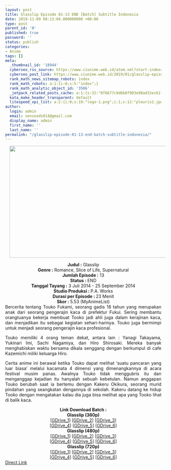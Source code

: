 ```yaml
---
layout: post
title: Glasslip Episode 01-13 END [Batch] Subtitle Indonesia
date: 2019-11-09 08:13:04.000000000 +00:00
type: post
parent_id: '0'
published: true
password: ''
status: publish
categories:
- Anime
tags: []
meta:
  _thumbnail_id: '18944'
  cyberseo_rss_source: https://www.ciunime.web.id/atom.xml?start-index=2101&max-results=150
  cyberseo_post_link: https://www.ciunime.web.id/2019/01/glasslip-episode-01-13-end-batch.html
  rank_math_news_sitemap_robots: index
  rank_math_robots: a:1:{i:0;s:5:"index";}
  rank_math_analytic_object_id: '3506'
  _jetpack_related_posts_cache: a:1:{s:32:"8f6677c9d6b0f903e98ad32ec61f8deb";a:2:{s:7:"expires";i:1654271564;s:7:"payload";a:0:{}}}
  kata_make_header_transparent: default
  litespeed_vpi_list: a:2:{i:0;s:10:"logo-1.png";i:1;s:12:"pleuris2.jpg";}
author:
  login: admin
  email: senseads014@gmail.com
  display_name: admin
  first_name: ''
  last_name: ''
permalink: "/glasslip-episode-01-13-end-batch-subtitle-indonesia/"
---
```

<div class="separator" style="clear: both; text-align: center;"><a href="https://2.bp.blogspot.com/-GbCgKAENcOI/XDLm3CucUCI/AAAAAAAAGeE/LI745CyCBpk7q9DqglwmtgeI6I78DT6MwCLcBGAs/s1600/Glasslip.jpg" imageanchor="1" style="margin-left: 1em; margin-right: 1em;"><img border="0" data-original-height="720" data-original-width="1280" height="360" src="{{ site.baseurl }}/assets/2019/11/Glasslip.jpg" width="640" /></a></div>
<p>
<div style="text-align: center;"><b>Judul :</b> Glasslip</div>
<div style="text-align: center;"><b><b>Genre :</b></b> Romance, Slice of Life, Supernatural</div>
<div style="text-align: center;"><b>Jumlah Episode :</b> 13<br /><b>Status :&nbsp;</b>END<br /><b>Tanggal Tayang :</b> 3 Juli 2014 - 25 September 2014<br /><b>Studio Produksi : </b><b></b>P.A. Works<br /><b>Durasi per Episode :&nbsp;</b>23 Menit</div>
<div style="text-align: center;"><b>Skor :</b> 5.53 (MyAnimeList)</div>
<div style="text-align: justify;"></div>
<div style="text-align: justify;">Bercerita tentang Touko Fukami, seorang gadis 18 tahun yang merupakan anak dari seorang pengerajin kaca di prefektur Fukui. Sering membantu orangtuanya bekerja membuat Tooko jadi ahli juga dalam kerajinan kaca, dan menjadikan itu sebagai kegiatan sehari-harinya. Touko juga bermimpi untuk menjadi seorang pengerajin kaca profesional.</p>
<p>Touko memiliki 4 orang teman dekat, antara lain : Yanagi Takayama, Yukinari Imi, Sachi Nagamiya, dan Hiro Shirosaki. Mereka banyak menghabiskan waktu bersama dikala senggang dengan berkumpul di cafe Kazemichi miliki keluarga Hiro.</p>
<p>Cerita anime ini berawal ketika Touko dapat melihat ‘suatu pancaran yang luar biasa’ melalui kacamata 4 dimensi yang dimenangkannya di acara festival musim panas. Awalnya Touko tidak menggubris itu dan menganggap kejadian itu hanyalah sebuah kebetulan. Namun anggapan Touko berubah saat ia bertemu dengan Kakeru Okikura, seorang murid pindahan yang seangkatan dengannya di sekolah. Kakeru datang ke hidup Tooko dengan mengatakan kalau dia juga bisa melihat apa yang Tooko lihat di balik kaca.</p></div>
<div style="text-align: justify;"></div>
<div style="text-align: justify;"></div>
<div style="text-align: center;"><b>Link Download Batch :</b></div>
<div style="text-align: center;">
<div style="text-align: center;"><b>Glasslip (360p)</b></div>
</div>
<div style="text-align: center;">[<a href="https://drive.google.com/uc?id=1oidxWzd0nvFTXmNqPDCNNRrvug9Xuew_" target="_blank" rel="noopener">GDrive_1</a>] [<a href="https://drive.google.com/uc?id=1TvBWfOChtCi1d3EA9TtMyOnw64AWwcYv" target="_blank" rel="noopener">GDrive_2</a>] [<a href="https://drive.google.com/uc?id=1YGeKQ-TPW5eqezFHkMz0jcmzKQWyStSc" target="_blank" rel="noopener">GDrive_3</a>]<br />[<a href="https://drive.google.com/uc?id=10T3qPhqHOMVHEQz6PpS1rWQIGhtdct6f" target="_blank" rel="noopener">GDrive_4</a>] [<a href="https://drive.google.com/uc?id=1gRuYdi7TO3dSDnJGPUGGCQYDTGigt2Rh" target="_blank" rel="noopener">GDrive_5</a>] [<a href="https://drive.google.com/uc?id=1azh5DFzTAulcCY_o5D6l5eTy0PJ3U8zR" target="_blank" rel="noopener">GDrive_6</a>]</div>
<div style="text-align: center;"></div>
<div style="text-align: center;"><b>Glasslip (480p)</b><br />[<a href="https://drive.google.com/uc?id=1nXhJQjCOaz3DeTSKm1Gv_K9PfO6da3fc" target="_blank" rel="noopener">GDrive_1</a>] [<a href="https://drive.google.com/uc?id=1DqLNu1czBXjfpP-YZdQRRn_C1n-x1Sf_" target="_blank" rel="noopener">GDrive_2</a>] [<a href="https://drive.google.com/uc?id=1yXcuU11dhumXqOk-u0nE-pTWDh7A1By8" target="_blank" rel="noopener">GDrive_3</a>]<br />[<a href="https://drive.google.com/uc?id=132PNxaBkhH6eOCezsJvgaoJOBlCyHRhG" target="_blank" rel="noopener">GDrive_4</a>] [<a href="https://drive.google.com/uc?id=1w48_xqDyQS1AAg74KLuG2pB6FHnYGi1r" target="_blank" rel="noopener">GDrive_5</a>] [<a href="https://drive.google.com/uc?id=1wtOrn3I1_OIGWQfzmyGTTB02ct92zTl9" target="_blank" rel="noopener">GDrive_6</a>]</div>
<div style="text-align: center;"><b>Glasslip (720p)</b><br />[<a href="https://drive.google.com/uc?id=1JSaQ6krIavUfOxHmAjHl0WPx-AuvLPhZ" target="_blank" rel="noopener">GDrive_1</a>] [<a href="https://drive.google.com/uc?id=11yNLQ0d3gT5eIrPtVQZqvZCkFDoqHm96X" target="_blank" rel="noopener">GDrive_2</a>] [<a href="https://drive.google.com/uc?id=1PlsTmfRn9tRbWz7UGBLA5UQMTzfsyycG" target="_blank" rel="noopener">GDrive_3</a>]<br />[<a href="https://drive.google.com/uc?id=11hUeKcBKGC-ZGdwQanW7crWIjzHn4M1c" target="_blank" rel="noopener">GDrive_4</a>] [<a href="https://drive.google.com/uc?id=1P6wXn3tIgQgK6JUFzySpIV3zL2CO94WV" target="_blank" rel="noopener">GDrive_5</a>] [<a href="https://drive.google.com/uc?id=1iuCbLYYzK6mUaCWHmcKGQqO95-DdsOxJ" target="_blank" rel="noopener">GDrive_6</a>]</div>
<link rel="stylesheet" href="https://cdnjs.cloudflare.com/ajax/libs/font-awesome/4.7.0/css/font-awesome.min.css" />
<div class="divbtn"> <a href="https://handymansurrender.com/fihup8buzv?key=94550f7ce39444073321dde3b8782f97" class="btn"><i class="fa fa-download"></i> Direct Link</a> </div>
